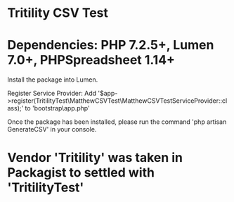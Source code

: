# Tritility CSV Test

# Dependencies: PHP 7.2.5+, Lumen 7.0+, PHPSpreadsheet 1.14+

Install the package into Lumen.

Register Service Provider: Add '$app->register(TritilityTest\MatthewCSVTest\MatthewCSVTestServiceProvider::class);' to 'bootstrap\app.php'

Once the package has been installed, please run the command 'php artisan GenerateCSV' in your console.

# Vendor 'Tritility' was taken in Packagist to settled with 'TritilityTest'